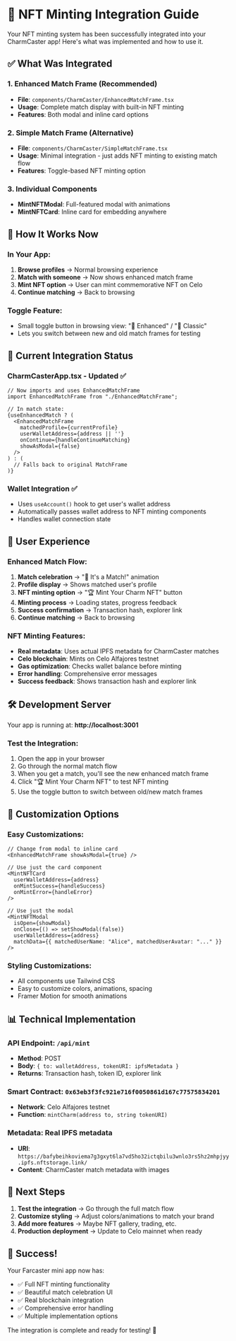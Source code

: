 # 🎯 NFT Minting Integration Guide

Your NFT minting system has been successfully integrated into your CharmCaster app! Here's what was implemented and how to use it.

## ✅ What Was Integrated

### 1. **Enhanced Match Frame** (Recommended)
- **File**: `components/CharmCaster/EnhancedMatchFrame.tsx`
- **Usage**: Complete match display with built-in NFT minting
- **Features**: Both modal and inline card options

### 2. **Simple Match Frame** (Alternative)
- **File**: `components/CharmCaster/SimpleMatchFrame.tsx`
- **Usage**: Minimal integration - just adds NFT minting to existing match flow
- **Features**: Toggle-based NFT minting option

### 3. **Individual Components**
- **MintNFTModal**: Full-featured modal with animations
- **MintNFTCard**: Inline card for embedding anywhere

## 🚀 How It Works Now

### **In Your App:**
1. **Browse profiles** → Normal browsing experience
2. **Match with someone** → Now shows enhanced match frame
3. **Mint NFT option** → User can mint commemorative NFT on Celo
4. **Continue matching** → Back to browsing

### **Toggle Feature:**
- Small toggle button in browsing view: "🎨 Enhanced" / "🔄 Classic"
- Lets you switch between new and old match frames for testing

## 📱 Current Integration Status

### **CharmCasterApp.tsx** - Updated ✅
```tsx
// Now imports and uses EnhancedMatchFrame
import EnhancedMatchFrame from "./EnhancedMatchFrame";

// In match state:
{useEnhancedMatch ? (
  <EnhancedMatchFrame
    matchedProfile={currentProfile}
    userWalletAddress={address || ''}
    onContinue={handleContinueMatching}
    showAsModal={false}
  />
) : (
  // Falls back to original MatchFrame
)}
```

### **Wallet Integration** ✅
- Uses `useAccount()` hook to get user's wallet address
- Automatically passes wallet address to NFT minting components
- Handles wallet connection state

## 🎨 User Experience

### **Enhanced Match Flow:**
1. **Match celebration** → "🎉 It's a Match!" animation
2. **Profile display** → Shows matched user's profile
3. **NFT minting option** → "🏆 Mint Your Charm NFT" button
4. **Minting process** → Loading states, progress feedback
5. **Success confirmation** → Transaction hash, explorer link
6. **Continue matching** → Back to browsing

### **NFT Minting Features:**
- **Real metadata**: Uses actual IPFS metadata for CharmCaster matches
- **Celo blockchain**: Mints on Celo Alfajores testnet
- **Gas optimization**: Checks wallet balance before minting
- **Error handling**: Comprehensive error messages
- **Success feedback**: Shows transaction hash and explorer link

## 🛠️ Development Server

Your app is running at: **http://localhost:3001**

### **Test the Integration:**
1. Open the app in your browser
2. Go through the normal match flow
3. When you get a match, you'll see the new enhanced match frame
4. Click "🏆 Mint Your Charm NFT" to test NFT minting
5. Use the toggle button to switch between old/new match frames

## 🔧 Customization Options

### **Easy Customizations:**
```tsx
// Change from modal to inline card
<EnhancedMatchFrame showAsModal={true} />

// Use just the card component
<MintNFTCard 
  userWalletAddress={address}
  onMintSuccess={handleSuccess}
  onMintError={handleError}
/>

// Use just the modal
<MintNFTModal
  isOpen={showModal}
  onClose={() => setShowModal(false)}
  userWalletAddress={address}
  matchData={{ matchedUserName: "Alice", matchedUserAvatar: "..." }}
/>
```

### **Styling Customizations:**
- All components use Tailwind CSS
- Easy to customize colors, animations, spacing
- Framer Motion for smooth animations

## 📊 Technical Implementation

### **API Endpoint**: `/api/mint`
- **Method**: POST
- **Body**: `{ to: walletAddress, tokenURI: ipfsMetadata }`
- **Returns**: Transaction hash, token ID, explorer link

### **Smart Contract**: `0x63eb3f3fc921e716f0050861d167c77575834201`
- **Network**: Celo Alfajores testnet
- **Function**: `mintCharm(address to, string tokenURI)`

### **Metadata**: Real IPFS metadata
- **URI**: `https://bafybeihkoviema7g3gxyt6la7vd5ho32ictqbilu3wnlo3rs5hz2mhpjyy.ipfs.nftstorage.link/`
- **Content**: CharmCaster match metadata with images

## 🚨 Next Steps

1. **Test the integration** → Go through the full match flow
2. **Customize styling** → Adjust colors/animations to match your brand
3. **Add more features** → Maybe NFT gallery, trading, etc.
4. **Production deployment** → Update to Celo mainnet when ready

## 🎉 Success!

Your Farcaster mini app now has:
- ✅ Full NFT minting functionality
- ✅ Beautiful match celebration UI
- ✅ Real blockchain integration
- ✅ Comprehensive error handling
- ✅ Multiple implementation options

The integration is complete and ready for testing! 🚀

